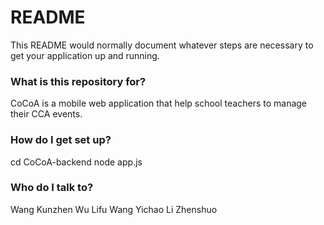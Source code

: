 # README #

This README would normally document whatever steps are necessary to get your application up and running.

### What is this repository for? ###

CoCoA is a mobile web application that help school teachers to manage their CCA events.

### How do I get set up? ###
cd CoCoA-backend
node app.js

### Who do I talk to? ###
Wang Kunzhen
Wu Lifu
Wang Yichao
Li Zhenshuo